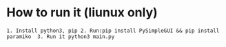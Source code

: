 # How to run it (liunux only)
``1. Install python3, pip
  2. Run:pip install PySimpleGUI && pip install paramiko 
  3. Run it python3 main.py
``
